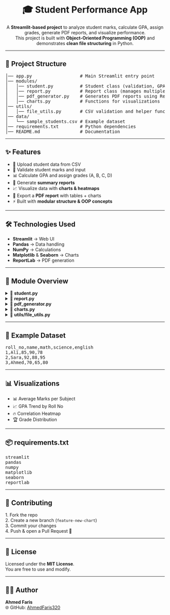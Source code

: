 <h1 align="center">🎓 Student Performance App</h1>

<p align="center">
A <b>Streamlit-based project</b> to analyze student marks, calculate GPA, assign grades, generate PDF reports, and visualize performance.<br>
This project is built with <b>Object-Oriented Programming (OOP)</b> and demonstrates <b>clean file structuring</b> in Python.
</p>

---

<h2>📂 Project Structure</h2>

<pre>
│── app.py                  # Main Streamlit entry point
│── modules/
│   │── student.py          # Student class (validation, GPA, grade assignment)
│   │── report.py           # Report class (manages multiple students, creates DataFrame)
│   │── pdf_generator.py    # Generates PDF reports using ReportLab
│   │── charts.py           # Functions for visualizations
│── utils/
│   │── file_utils.py       # CSV validation and helper functions
│── data/
│   └── sample_students.csv # Example dataset
│── requirements.txt        # Python dependencies
│── README.md               # Documentation
</pre>

---

<h2>✨ Features</h2>

<ul>
<li>📌 Upload student data from CSV</li>
<li>🔎 Validate student marks and input</li>
<li>📊 Calculate GPA and assign grades (A, B, C, D)</li>
<li>📑 Generate <b>summary reports</b></li>
<li>📈 Visualize data with <b>charts & heatmaps</b></li>
<li>📄 Export a <b>PDF report</b> with tables + charts</li>
<li>⚡ Built with <b>modular structure & OOP concepts</b></li>
</ul>

---

<h2>🛠️ Technologies Used</h2>

<ul>
<li><b>Streamlit</b> → Web UI</li>
<li><b>Pandas</b> → Data handling</li>
<li><b>NumPy</b> → Calculations</li>
<li><b>Matplotlib</b> & <b>Seaborn</b> → Charts</li>
<li><b>ReportLab</b> → PDF generation</li>
</ul>

---

<h2>📘 Module Overview</h2>

<details>
<summary>🔹 <b>student.py</b></summary>
<ul>
<li>Validates marks (0–100)</li>
<li>Calculates GPA (average marks / 25)</li>
<li>Assigns grades (A, B, C, D)</li>
</ul>
</details>

<details>
<summary>🔹 <b>report.py</b></summary>
<ul>
<li>Handles multiple students</li>
<li>Converts data into a <b>Pandas DataFrame</b></li>
<li>Summarizes GPA & Grades</li>
</ul>
</details>

<details>
<summary>🔹 <b>pdf_generator.py</b></summary>
<ul>
<li>Exports professional reports:</li>
<li>Title & summary statistics</li>
<li>Student-level table</li>
<li>Charts embedded into the PDF</li>
</ul>
</details>

<details>
<summary>🔹 <b>charts.py</b></summary>
<ul>
<li>Bar chart (average marks per subject)</li>
<li>Line chart (GPA trends)</li>
<li>Heatmap (correlations)</li>
<li>Count plot (grade distribution)</li>
</ul>
</details>

<details>
<summary>🔹 <b>utils/file_utils.py</b></summary>
<ul>
<li>Read & validate CSV file</li>
<li>Ensure required columns:
<code>roll_no, name, math, science, english</code></li>
<li>Check for empty or invalid values</li>
</ul>
</details>

---

<h2>📂 Example Dataset</h2>

<pre>
roll_no,name,math,science,english
1,Ali,85,90,78
2,Sara,92,88,95
3,Ahmed,70,65,80
</pre>

---

<h2>📊 Visualizations</h2>

<ul>
<li>📊 Average Marks per Subject</li>
<li>📈 GPA Trend by Roll No</li>
<li>🔥 Correlation Heatmap</li>
<li>🏆 Grade Distribution</li>
</ul>

---

<h2>📦 requirements.txt</h2>

<pre>
streamlit
pandas
numpy
matplotlib
seaborn
reportlab
</pre>

---

<h2>🤝 Contributing</h2>
<p>1. Fork the repo<br>
2. Create a new branch (<code>feature-new-chart</code>)<br>
3. Commit your changes<br>
4. Push & open a Pull Request 🚀</p>

---

<h2>📄 License</h2>
<p>Licensed under the <b>MIT License</b>.<br>
You are free to use and modify.</p>

---

<h2>👨‍💻 Author</h2>

<p><b>Ahmed Faris</b><br>
🌐 GitHub: <a href="https://github.com/AhmedFaris320">AhmedFaris320</a></p>
